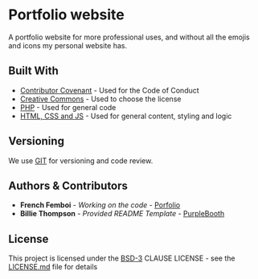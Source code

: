 # Portfolio website

A portfolio website for more professional uses, and without all the emojis and icons my personal website has.

## Built With

  - [Contributor Covenant](https://www.contributor-covenant.org/) - Used
    for the Code of Conduct
  - [Creative Commons](https://creativecommons.org/) - Used to choose
    the license
  - [PHP](https://www.php.net/) - Used for general code
  - [HTML, CSS and JS](https://www.w3schools.com/html/) - Used for general content, styling and logic

## Versioning

We use [GIT](https://git-scm.com/) for versioning and code review.

## Authors & Contributors

  - **French Femboi** - *Working on the code* - [Porfolio](https://catpawz.net)
  - **Billie Thompson** - *Provided README Template* - [PurpleBooth](https://github.com/PurpleBooth)

## License

This project is licensed under the [BSD-3](LICENSE)
CLAUSE LICENSE - see the [LICENSE.md](LICENSE) file for
details
